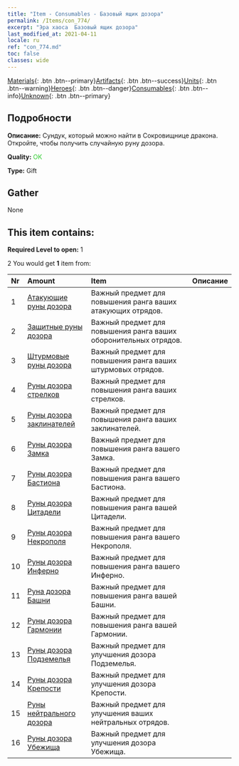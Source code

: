 ```yaml
---
title: "Item - Consumables - Базовый ящик дозора"
permalink: /Items/con_774/
excerpt: "Эра хаоса  Базовый ящик дозора"
last_modified_at: 2021-04-11
locale: ru
ref: "con_774.md"
toc: false
classes: wide
---
```

 [Materials](/ru/Items/){: .btn .btn--primary}[Artifacts](/ru/Items/Artifacts/){: .btn .btn--success}[Units](/ru/Items/Units/){: .btn .btn--warning}[Heroes](/ru/Items/Heroes/){: .btn .btn--danger}[Consumables](/ru/Items/Consumables/){: .btn .btn--info}[Unknown](/ru/Items/Unknown/){: .btn .btn--primary}

## Подробности
 **Описание:** Сундук, который можно найти в Сокровищнице дракона. Откройте, чтобы получить случайную руну дозора.

 **Quality:** <span style="color: #32CD32">OK</span>

 **Type:** Gift

## Gather

  None

## This item contains:

 **Required Level to open:** 1

 2 You would get **1** item  from:

  | Nr | Amount |     Item    | Описание |
  |:---|:-------|:------------|:-----------:|
  | 1 | [Атакующие руны дозора](/ru/Items/con_734/) | Важный предмет для повышения ранга ваших атакующих отрядов. | 
  | 2 | [Защитные руны дозора](/ru/Items/con_739/) | Важный предмет для повышения ранга ваших оборонительных отрядов. | 
  | 3 | [Штурмовые руны дозора](/ru/Items/con_741/) | Важный предмет для повышения ранга ваших штурмовых отрядов. | 
  | 4 | [Руны дозора стрелков](/ru/Items/con_742/) | Важный предмет для повышения ранга ваших стрелков. | 
  | 5 | [Руны дозора заклинателей](/ru/Items/con_746/) | Важный предмет для повышения ранга ваших заклинателей. | 
  | 6 | [Руны дозора Замка](/ru/Items/con_752/) | Важный предмет для повышения ранга вашего Замка. | 
  | 7 | [Руны дозора Бастиона](/ru/Items/con_753/) | Важный предмет для повышения ранга вашего Бастиона. | 
  | 8 | [Руны дозора Цитадели](/ru/Items/con_754/) | Важный предмет для повышения ранга вашей Цитадели. | 
  | 9 | [Руны дозора Некрополя](/ru/Items/con_755/) | Важный предмет для повышения ранга вашего Некрополя. | 
  | 10 | [Руны дозора Инферно](/ru/Items/con_777/) | Важный предмет для повышения ранга вашего Инферно. | 
  | 11 | [Руна дозора Башни](/ru/Items/con_785/) | Важный предмет для повышения ранга вашей Башни. | 
  | 12 | [Руны дозора Гармонии](/ru/Items/con_791/) | Важный предмет для повышения ранга вашей Гармонии. | 
  | 13 | [Руны дозора Подземелья](/ru/Items/con_792/) | Важный предмет для улучшения дозора Подземелья. | 
  | 14 | [Руны дозора Крепости](/ru/Items/con_818/) | Важный предмет для улучшения дозора Крепости. | 
  | 15 | [Руны нейтрального дозора](/ru/Items/con_869/) | Важный предмет для улучшения ваших нейтральных отрядов. | 
  | 16 | [Руны дозора Убежища](/ru/Items/con_868/) | Важный предмет для улучшения дозора Убежища. | 
